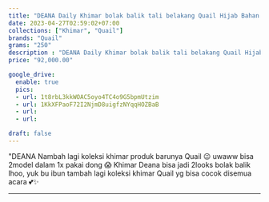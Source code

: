 ```yaml
---
title: "DEANA Daily Khimar bolak balik tali belakang Quail Hijab Bahan Ceruty"
date: 2023-04-27T02:59:02+07:00
collections: ["Khimar", "Quail"]
brands: "Quail"
grams: "250"
description : "DEANA Daily Khimar bolak balik tali belakang Quail Hijab Bahan Ceruty"
price: "92,000.00"

google_drive:
  enable: true
  pics:
  - url: 1t8rbL3kkWOAC5oyo4TC4o9G5bpmUtzim
  - url: 1KkXFPaoF72I2NjmD8uigfzNYqqHOZBaB
  - url: 
  - url: 

draft: false
---
```


"DEANA 
Nambah lagi koleksi khimar produk barunya Quail 😉 uwaww bisa 2model dalam 1x pakai dong 😱 Khimar Deana bisa jadi 2looks bolak balik lhoo, yuk bu ibun tambah lagi koleksi khimar Quail yg bisa cocok disemua acara 💕✨

----    
  
